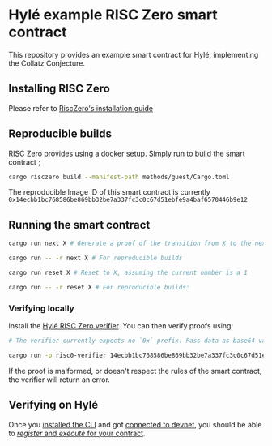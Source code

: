 # Hylé example RISC Zero smart contract

This repository provides an example smart contract for Hylé, implementing the Collatz Conjecture.

## Installing RISC Zero

Please refer to [RiscZero's installation guide](https://dev.risczero.com/api/zkvm/install)

## Reproducible builds

RISC Zero provides using a docker setup. Simply run to build the smart contract ; 
```bash
cargo risczero build --manifest-path methods/guest/Cargo.toml
```


The reproducible Image ID of this smart contract is currently `0x14ecbb1bc768586be869bb32be7a337fc3c0c67d51ebfe9a4baf6570446b9e12`


## Running the smart contract

```bash
cargo run next X # Generate a proof of the transition from X to the next number in the collatz conjecture

cargo run -- -r next X # For reproducible builds
```

```bash
cargo run reset X # Reset to X, assuming the current number is a 1

cargo run -- -r reset X # For reproducible builds:
```

### Verifying locally

Install the [Hylé RISC Zero verifier](https://github.com/Hyle-org/hyle-risc-zero-verifier).
You can then verify proofs using:
```sh
# The verifier currently expects no `0x` prefix. Pass data as base64 values.

cargo run -p risc0-verifier 14ecbb1bc768586be869bb32be7a337fc3c0c67d51ebfe9a4baf6570446b9e12 [path_to_proof] [initial_state] [final_state]
```
If the proof is malformed, or doesn't respect the rules of the smart contract, the verifier will return an error.

## Verifying on Hylé

Once you [installed the CLI](https://docs.hyle.eu/getting-started/hyled-install-instructions/) and got [connected to devnet](https://docs.hyle.eu/getting-started/connect-to-devnet/), you should be able to [_register_ and _execute_ for your contract](https://docs.hyle.eu/getting-started/your-first-smart-contract/).
